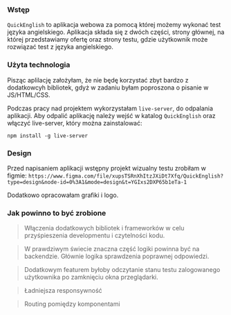 ### Wstęp
```QuickEnglish``` to aplikacja webowa za pomocą której możemy wykonać test języka angielskiego.
Aplikacja składa się z dwóch części, strony głównej, na której przedstawiamy ofertę oraz
strony testu, gdzie użytkownik może rozwiązać test z języka angielskiego.

### Użyta technologia

Pisząc aplilację założyłam, że nie będę korzystać zbyt bardzo z dodatkowcyh bibliotek, gdyż
w zadaniu byłam poproszona o pisanie w JS/HTML/CSS.

Podczas pracy nad projektem wykorzystałam ```live-server```, do odpalania aplikacji.
Aby odpalić aplikację należy wejść w katalog  ```QuickEnglish``` oraz włączyć live-server, który można zainstalować:
```
npm install -g live-server
```

### Design
Przed napisaniem aplikacji wstępny projekt wizualny testu zrobiłam w figmie:
```https://www.figma.com/file/xupsTSRnXhItzJXiDt7Xfq/QuickEnglish?type=design&node-id=0%3A1&mode=design&t=YGIxs2DXP65b1eTa-1```

Dodatkowo opracowałam grafiki i logo.

### Jak powinno to być zrobione

>  Włączenia dodatkowych bibliotek i frameworków w celu przyśpieszenia developmentu
i czytelności kodu.

> W prawdziwym świecie znaczna część logiki powinna być na backendzie. Głównie logika sprawdzenia
poprawnej odpowiedzi.

> Dodatkowym featurem byłoby odczytanie stanu testu zalogowanego użytkownika
po zamknięciu okna przeglądarki.

> Ładniejsza responsywność

> Routing pomiędzy komponentami

